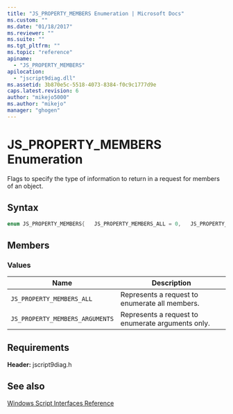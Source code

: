 ```yaml
---
title: "JS_PROPERTY_MEMBERS Enumeration | Microsoft Docs"
ms.custom: ""
ms.date: "01/18/2017"
ms.reviewer: ""
ms.suite: ""
ms.tgt_pltfrm: ""
ms.topic: "reference"
apiname: 
  - "JS_PROPERTY_MEMBERS"
apilocation: 
  - "jscript9diag.dll"
ms.assetid: 3b870e5c-5518-4073-8384-f0c9c1777d9e
caps.latest.revision: 6
author: "mikejo5000"
ms.author: "mikejo"
manager: "ghogen"
---
```

# JS_PROPERTY_MEMBERS Enumeration
Flags to specify the type of information to return in a request for members of an object.  
  
## Syntax  
  
```cpp
enum JS_PROPERTY_MEMBERS{   JS_PROPERTY_MEMBERS_ALL = 0,   JS_PROPERTY_MEMBERS_ARGUMENTS = 1} JS_PROPERTY_MEMBERS;  
```  
  
## Members  
  
### Values  
  
|Name|Description|  
|----------|-----------------|  
|`JS_PROPERTY_MEMBERS_ALL`|Represents a request to enumerate all members.|  
|`JS_PROPERTY_MEMBERS_ARGUMENTS`|Represents a request to enumerate arguments only.|  
  
## Requirements  
 **Header:** jscript9diag.h  
  
## See also  
 [Windows Script Interfaces Reference](../../winscript/reference/windows-script-interfaces-reference.md)